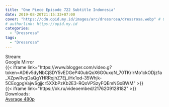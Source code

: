 ```yaml
---
title: "One Piece Episode 722 Subtitle Indonesia"
date: 2019-08-20T21:15:33+07:00
cover: "https://cdn.opid.my.id/images/arc/dressrosa/dressrosa.webp" # Optional, cover
# authorlink: https://opid.my.id
categories:
  - "Dressrosa"
tags:
  - "Dressrosa"
---
```

<div class="ui menu violet borderless inverted">
  <div class="header item active">
        Stream:
    </div>
  <a class="active item" data-tab="google">
    <i class="google drive icon"></i> Google
  </a>
  <a class="item nounderline" data-tab="mirror">
    <i class="odnoklassniki icon"></i> Mirror
  </a>
</div>
<div class="ui bottom attached tab segment active" style="border:0 !important;" data-tab="google">
{{< iframe link="https://www.blogger.com/video.g?token=AD6v5dyNbCjSDY5vEDGeP40ubQoX6G0uxqN_70TKrIrMo1ckODjz1a_XZpwRvqDaQgYHRRqjhZ7Ej_iHx1od-35Whjk-5CEogpgVajwSgjjcr5XXbPzKb2E3-RQoVPSzyFQEmNGxBWM" >}}
</div>
<div class="ui bottom attached tab segment" style="border:0 !important;" data-tab="mirror">
{{< iframe link="https://ok.ru/videoembed/2176209128182" >}}
</div>
<div class="ui menu violet borderless inverted">
  <div class="header item active">
        Downloads:
    </div>
  <a class="item nounderline" href="https://ouo.io/7Y8iFt" target="_blank" rel="dofollow"><i class="google drive icon"></i>
    Average 480p</a>
</div>